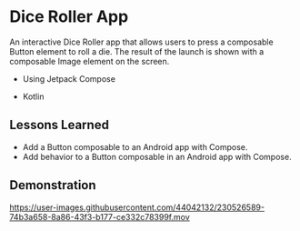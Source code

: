 
# Dice Roller App
An interactive Dice Roller app that allows users to press a composable Button element to roll a die. The result of the launch is shown with a composable Image element on the screen.

- Using Jetpack Compose

- Kotlin

## Lessons Learned

- Add a Button composable to an Android app with Compose.
- Add behavior to a Button composable in an Android app with Compose.



## Demonstration

https://user-images.githubusercontent.com/44042132/230526589-74b3a658-8a86-43f3-b177-ce332c78399f.mov

